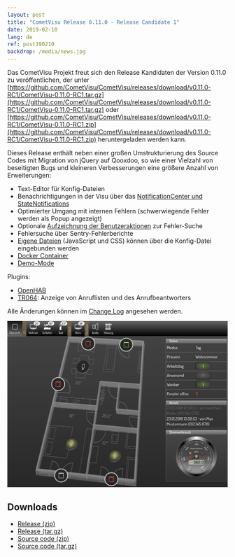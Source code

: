 ```yaml
---
layout: post
title: "CometVisu Release 0.11.0 - Release Candidate 1"
date: 2019-02-10
lang: de
ref: post190210
backdrop: /media/news.jpg
---
```


Das CometVisu Projekt freut sich den Release Kandidaten der Version 0.11.0 zu veröffentlichen, der unter 
[https://github.com/CometVisu/CometVisu/releases/download/v0.11.0-RC1/CometVisu-0.11.0-RC1.tar.gz](https://github.com/CometVisu/CometVisu/releases/download/v0.11.0-RC1/CometVisu-0.11.0-RC1.tar.gz)
oder 
[https://github.com/CometVisu/CometVisu/releases/download/v0.11.0-RC1/CometVisu-0.11.0-RC1.zip](https://github.com/CometVisu/CometVisu/releases/download/v0.11.0-RC1/CometVisu-0.11.0-RC1.zip)
heruntergeladen werden kann.

Dieses Release enthält neben einer großen Umstrukturierung des Source Codes mit
Migration von jQuery auf Qooxdoo, so wie einer Vielzahl von beseitigten Bugs und
kleineren Verbesserungen eine größere Anzahl von Erweiterungen:
* Text-Editor für Konfig-Dateien
* Benachrichtigungen in der Visu über das [NotificationCenter und 
  StateNotifications](https://www.cometvisu.org/CometVisu/de/0.11/manual/config/notifications.html)
* Optimierter Umgang mit internen Fehlern (schwerwiegende Fehler werden als Popup angezeigt)
* Optionale [Aufzeichnung der 
  Benutzeraktionen](https://www.cometvisu.org/CometVisu/de/0.11/manual/colab/index.html#fehlerberichte-mit-log-dateien)
  zur Fehler-Suche
* Fehlersuche über Sentry-Fehlerberichte
* [Eigene Dateien](https://www.cometvisu.org/CometVisu/de/0.11/manual/config/xml-format.html#zusatzliche-dateien-einbinden)
  (JavaScript und CSS) können über die Konfig-Datei eingebunden werden
* [Docker Container](http://www.cometvisu.org/CometVisu/de/0.11/manual/install/docker.html)
* [Demo-Mode](https://www.cometvisu.org/CometVisu/de/0.11/demo/)

Plugins:
* [OpenHAB](https://www.cometvisu.org/CometVisu/de/0.11/manual/config/widgets/plugins/openhab/index.html)
* [TR064](https://www.cometvisu.org/CometVisu/de/0.11/manual/config/widgets/plugins/tr064/index.html): 
  Anzeige von Anruflisten und des Anrufbeantworters

Alle Änderungen können im 
[Change Log](https://raw.githubusercontent.com/CometVisu/CometVisu/v0.11.0-RC1/ChangeLog)
angesehen werden.

![Demo Mode](/media/posts/190204_screenshot_demomode.png)

Downloads
---------

* [Release (zip)](https://github.com/CometVisu/CometVisu/releases/download/v0.11.0-RC1/CometVisu-0.11.0-RC1.zip)
* [Release (tar.gz)](https://github.com/CometVisu/CometVisu/releases/download/v0.11.0-RC1/CometVisu-0.11.0-RC1.tar.gz)
* [Source code (zip)](https://github.com/CometVisu/CometVisu/archive/v0.11.0-RC1.zip)
* [Source code (tar.gz)](https://github.com/CometVisu/CometVisu/archive/v0.11.0-RC1.tar.gz)